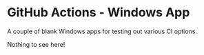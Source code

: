 # GitHub Actions - Windows App

A couple of blank Windows apps for testing out various CI options.

Nothing to see here!
